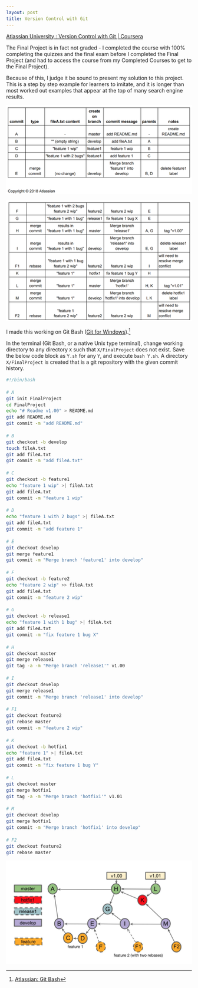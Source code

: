```yaml
---
layout: post
title: Version Control with Git
---
```


[Atlassian University : Version Control with Git \| Coursera](https://www.coursera.org/learn/version-control-with-git)

The Final Project is in fact not graded - I completed the course with 100% completing the quizzes and the final exam before I completed
the Final Project (and had to access the course from my Completed Courses to get to the Final Project).

Because of this, I judge it be sound to present my solution to this project. This is a step by step example for learners to imitate,
and it is longer than most worked out examples that appear at the top of many search engine results.

[![© 2018 Atlassian](/images/Atlassian/FP1.png)](https://www.coursera.org/learn/version-control-with-git)

[![© 2018 Atlassian](/images/Atlassian/FP2.png)](https://www.coursera.org/learn/version-control-with-git)

I made this working on Git Bash ([Git for Windows](https://gitforwindows.org/)).[^1]

[^1]: [Atlassian: Git Bash](https://www.atlassian.com/git/tutorials/git-bash)

In the terminal (Git Bash, or a native Unix type terminal), change working directory to
any directory `X` such that `X/FinalProject` does not exist.
Save the below code block as `Y.sh` for any `Y`, and execute `bash Y.sh`.
A directory `X/FinalProject` is created that is a git repository with the given
commit history.

```bash
#!/bin/bash

# A
git init FinalProject
cd FinalProject
echo "# Readme v1.00" > README.md
git add README.md
git commit -m "add README.md"

# B
git checkout -b develop
touch fileA.txt
git add fileA.txt
git commit -m "add fileA.txt"

# C
git checkout -b feature1
echo "feature 1 wip" >| fileA.txt
git add fileA.txt
git commit -m "feature 1 wip"

# D
echo "feature 1 with 2 bugs" >| fileA.txt
git add fileA.txt
git commit -m "add feature 1"

# E
git checkout develop
git merge feature1
git commit -m "Merge branch 'feature1' into develop"

# F
git checkout -b feature2
echo "feature 2 wip" >> fileA.txt
git add fileA.txt
git commit -m "feature 2 wip"

# G
git checkout -b release1
echo "feature 1 with 1 bug" >| fileA.txt
git add fileA.txt
git commit -m "fix feature 1 bug X"

# H
git checkout master
git merge release1
git tag -a -m "Merge branch 'release1'" v1.00

# I
git checkout develop
git merge release1
git commit -m "Merge branch 'release1' into develop"

# F1
git checkout feature2
git rebase master
git commit -m "feature 2 wip"

# K
git checkout -b hotfix1
echo "feature 1" >| fileA.txt
git add fileA.txt
git commit -m "fix feature 1 bug Y"

# L
git checkout master
git merge hotfix1
git tag -a -m "Merge branch 'hotfix1'" v1.01

# M
git checkout develop
git merge hotfix1
git commit -m "Merge branch 'hotfix1' into develop"

# F2
git checkout feature2
git rebase master
```

[![Commit graph. © 2018 Atlassian](/images/Atlassian/FP3.png)](https://www.coursera.org/learn/version-control-with-git)
